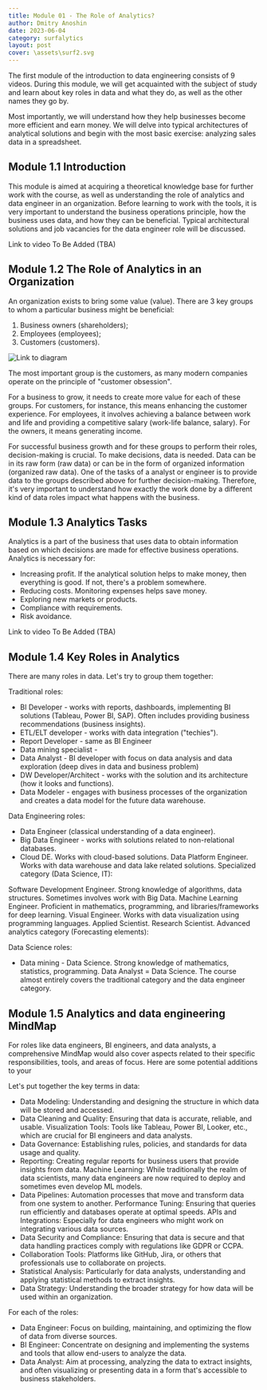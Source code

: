 ```yaml
---
title: Module 01 - The Role of Analytics?
author: Dmitry Anoshin 
date: 2023-06-04
category: surfalytics
layout: post
cover: \assets\surf2.svg
---
```


The first module of the introduction to data engineering consists of 9 videos. During this module, we will get acquainted with the subject of study and learn about key roles in data and what they do, as well as the other names they go by.

Most importantly, we will understand how they help businesses become more efficient and earn money. We will delve into typical architectures of analytical solutions and begin with the most basic exercise: analyzing sales data in a spreadsheet.


Module 1.1 Introduction
-------------

This module is aimed at acquiring a theoretical knowledge base for further work with the course, as well as understanding the role of analytics and data engineer in an organization. Before learning to work with the tools, it is very important to understand the business operations principle, how the business uses data, and how they can be beneficial. Typical architectural solutions and job vacancies for the data engineer role will be discussed.

Link to video To Be Added (TBA)

Module 1.2 The Role of Analytics in an Organization
-------------

An organization exists to bring some value (value). There are 3 key groups to whom a particular business might be beneficial:

1. Business owners (shareholders);
2. Employees (employees);
3. Customers (customers).

![Link to diagram](https://surfalytics.com)

The most important group is the customers, as many modern companies operate on the principle of "customer obsession".

For a business to grow, it needs to create more value for each of these groups. For customers, for instance, this means enhancing the customer experience. For employees, it involves achieving a balance between work and life and providing a competitive salary (work-life balance, salary). For the owners, it means generating income. 

For successful business growth and for these groups to perform their roles, decision-making is crucial. To make decisions, data is needed. Data can be in its raw form (raw data) or can be in the form of organized information (organized raw data). One of the tasks of a analyst or engineer is to provide data to the groups described above for further decision-making. Therefore, it's very important to understand how exactly the work done by a different kind of data roles impact what happens with the business.

Module 1.3 Analytics Tasks
-------------

Analytics is a part of the business that uses data to obtain information based on which decisions are made for effective business operations. Analytics is necessary for:

- Increasing profit. If the analytical solution helps to make money, then everything is good. If not, there's a problem somewhere.
- Reducing costs. Monitoring expenses helps save money.
- Exploring new markets or products.
- Compliance with requirements.
- Risk avoidance.

Link to video To Be Added (TBA)

Module 1.4 Key Roles in Analytics
-------------

There are many roles in data. Let's try to group them together:

Traditional roles:
- BI Developer - works with reports, dashboards, implementing BI solutions (Tableau, Power BI, SAP). Often includes providing business recommendations (business insights).
- ETL/ELT developer - works with data integration ("techies").
- Report Developer - same as BI Engineer
- Data mining specialist - 
- Data Analyst - BI developer with focus on data analysis and data exploration (deep dives in data and business problem)
- DW Developer/Architect - works with the solution and its architecture (how it looks and functions).
- Data Modeler - engages with business processes of the organization and creates a data model for the future data warehouse.

Data Engineering roles:

- Data Engineer (classical understanding of a data engineer).
- Big Data Engineer - works with solutions related to non-relational databases.
- Cloud DE. Works with cloud-based solutions.
Data Platform Engineer. Works with data warehouse and data lake related solutions.
Specialized category (Data Science, IT):


Software Development Engineer. Strong knowledge of algorithms, data structures. Sometimes involves work with Big Data.
Machine Learning Engineer. Proficient in mathematics, programming, and libraries/frameworks for deep learning.
Visual Engineer. Works with data visualization using programming languages.
Applied Scientist.
Research Scientist.
Advanced analytics category (Forecasting elements):

Data Science roles:
- Data mining - 
Data Science. Strong knowledge of mathematics, statistics, programming.
Data Analyst = Data Science.
The course almost entirely covers the traditional category and the data engineer category.

Module 1.5 Analytics and data engineering MindMap 
-------------

For roles like data engineers, BI engineers, and data analysts, a comprehensive MindMap would also cover aspects related to their specific responsibilities, tools, and areas of focus. Here are some potential additions to your 

Let's put together the key terms in data:

- Data Modeling: Understanding and designing the structure in which data will be stored and accessed.
- Data Cleaning and Quality: Ensuring that data is accurate, reliable, and usable.
Visualization Tools: Tools like Tableau, Power BI, Looker, etc., which are crucial for BI engineers and data analysts.
- Data Governance: Establishing rules, policies, and standards for data usage and quality.
- Reporting: Creating regular reports for business users that provide insights from data.
Machine Learning: While traditionally the realm of data scientists, many data engineers are now required to deploy and sometimes even develop ML models.
- Data Pipelines: Automation processes that move and transform data from one system to another.
Performance Tuning: Ensuring that queries run efficiently and databases operate at optimal speeds.
APIs and Integrations: Especially for data engineers who might work on integrating various data sources.
- Data Security and Compliance: Ensuring that data is secure and that data handling practices comply with regulations like GDPR or CCPA.
- Collaboration Tools: Platforms like GitHub, Jira, or others that professionals use to collaborate on projects.
- Statistical Analysis: Particularly for data analysts, understanding and applying statistical methods to extract insights.
- Data Strategy: Understanding the broader strategy for how data will be used within an organization.

For each of the roles:

- Data Engineer: Focus on building, maintaining, and optimizing the flow of data from diverse sources.
- BI Engineer: Concentrate on designing and implementing the systems and tools that allow end-users to analyze the data.
- Data Analyst: Aim at processing, analyzing the data to extract insights, and often visualizing or presenting data in a form that's accessible to business stakeholders.

